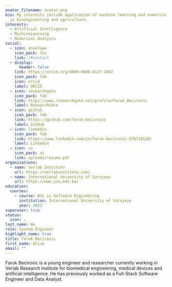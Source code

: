 ```yaml
---
avatar_filename: avatar.png
bio: My interests include application of machine learning and numerical analysis
  in bioengineering and agriculture.
interests:
  - Artificial Intelligence
  - MachineLearning
  - Numerical Analysis
social:
  - icon: envelope
    icon_pack: fas
    link: /#contact
  - display:
      header: false
    link: https://orcid.org/0009-0006-8127-1647
    icon_pack: fab
    icon: orcid
    label: ORCID
  - icon: researchgate
    icon_pack: fab
    link: https://www.researchgate.net/profile/Faruk_Becirovic
    label: ResearchGate
  - icon: github
    icon_pack: fab
    link: https://github.com/faruk-becirovic
    label: GitHub
  - icon: linkedin
    icon_pack: fab
    link: https://www.linkedin.com/in/faruk-becirovic-57b7101a0/
    label: Linkedin
  - icon: cv
    icon_pack: ai
    link: uploads/resume.pdf
organizations:
  - name: Verlab Institute
    url: https://verlabinstitute.com/
  - name: International University of Sarajevo
    url: https://www.ius.edu.ba/
education:
  courses:
    - course: BSc in Software Engineering
      institution: International University of Sarajevo
      year: 2023
superuser: true
status:
  icon: ☕️
last_name: Wu
role: System Engineer
highlight_name: true
title: Faruk Becirovic
first_name: Alice
email: ""
---
```

Faruk Becirovic is a young engineer and researcher currently working in Verlab Research Institute for biomedical engineering, medical devices and artificial intelligence. He has previously worked as a Full-Stack Software Engineer and Data Analyst.